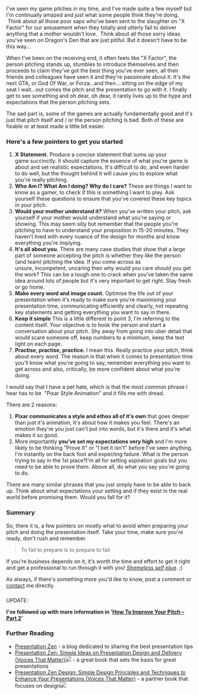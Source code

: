 
I've seen my game pitches in my time, and I've made quite a few myself
but I'm continually amazed and just what some people think they're
doing.  Think about all those poor saps who've been sent to the
slaughter on "X Factor" for our amusement when they totally and utterly
fail to deliver anything that a mother wouldn't love.  Think about all
those sorry ideas you've seen on Dragon's Den that are just pitiful. But
it doesn't have to be this way...

When I've been on the receiving end, it often feels like "X Factor", the
person pitching stands up, stumbles to introduce themselves and then
proceeds to claim they've got the best thing you've ever seen, all their
friends and colleagues have seen it and they're passionate about it.
It's the next GTA, or God Of War, or Forza...and then....sitting on the
edge of my seat I wait...out comes the pitch and the presentation to go
with it. I finally get to see something and oh dear, oh dear, it rarely
lives up to the hype and expectations that the person pitching sets.

The sad part is, some of the games are actually fundamentally good and
it's just that pitch itself and / or the person pitching is bad. Both of
these are fixable or at least made a little bit easier.

### Here's a few pointers to get you started

1.  **X Statement.** Produce a concise statement that sums up your
    game succinctly. It should capture the essence of what you're game
    is about and set realistic expectations. It's difficult to do, and
    even harder to do well, but the thought behind it will cause you to
    explore what you're really pitching.
2.  **Who Am I? What Am I doing? Why do I care?** These are things I
    want to know as a gamer, to check if this is something I want to
    play. Ask yourself these questions to ensure that you've covered
    these key topics in your pitch.
3.  **Would your mother understand it?** When you've written your pitch,
    ask yourself if your mother would understand what you're saying or
    showing. This may seem silly but remember that the people you're
    pitching to have to understand your proposition in 15-20 minutes.
    They haven't lived with every nuance of the design for months and
    know everything you're implying.
4.  **It's all about you.** There are many case studies that show that a
    large part of someone accepting the pitch is whether they like the
    person (and team) pitching the idea. If you come across as
    unsure, incompetent, uncaring then why would you care should you get
    the work? This can be a tough one to crack when you've taken the
    same idea around lots of people but it's very important to get
    right. Stay fresh or go home.
5.  **Make every word and image count.** Optimise the life out of your
    presentation when it's ready to make sure you're maximising your
    presentation time, communicating efficiently and clearly, not
    repeating key statements and getting everything you want to say in
    there.
6.  **Keep it simple** This is a little different to point 3, I'm
    referring to the content itself. Your objective is to hook the
    person and start a conversation about your pitch. Shy away from
    going into uber detail that would scare someone off, keep numbers to
    a minimum, keep the text light on each page.
7.  **Practise, practise, practice.** I mean this. Really practice your
    pitch, think about every word. The reason is that when it comes to
    presentation time you'll know what you're going to say, remember
    everything you want to get across and also, critically, be more
    confident about what you're doing.

I would say that I have a pet hate, which is that the most common phrase
I hear has to be  "Pixar Style Animation" and it fills me with dread.

There are 2
reasons:

1.  **Pixar communicates a style and ethos all of it's own** that goes
    deeper than just it's animation, it's about how it makes you feel.
    There's an emotion they're you just can't put into words, but it's
    there and it's what makes it so good.
2.  More importantly **you've set my expectations very high** and I'm
    more likely to be thinking "Prove It" or "I bet it isn't" before
    I've seen anything. I'm instantly on the back foot and expecting
    failure. What is the person trying to say in the 1st place?I'm all
    for setting aspiration goals but you need to be able to prove them.
    Above all, do what you say you're going to do.

There are many similar phrases that you just simply have to be able to
back up. Think about what expectations your setting and if they exist in
the real world before promising them. Would you fall for it?

### Summary

So, there it is, a few pointers on mostly what to avoid when preparing
your pitch and doing the presentation itself. Take your time, make sure
you're ready, don't rush and remember.

> To fail to prepare is to prepare to fail

If you're business depends on it, it's worth the time and effort to get
it right and get a professional to run through it with you! _[Shameless
self
plug](http://gamedevconsulting.blogspot.com/p/simeon-pashley-consultant-development.html)_.
;)

As always, if there's something more you'd like to know, post a comment
or [contact](/contact) me directly.

###

UPDATE:

**I've followed up with more information in '**[**How To Improve Your
Pitch – Part 2**](/2010/06/improve-pitch-part-2-2.html)**'**

### Further Reading

- [Presentation Zen](http://www.presentationzen.com/) - a blog
  dedicated to sharing the best presentation tips
- [Presentation
  Zen: Simple Ideas on Presentation Design and Delivery
  (Voices That
  Matter)](http://www.amazon.co.uk/gp/product/0321525655?ie=UTF8&tag=gamedevelcons-21&linkCode=as2&camp=1634&creative=19450&creativeASIN=0321525655)![](/assets/ir?t=gamedevelcons-21&l=as2&o=2&a=0321525655) -
  a great book that sets the basis for great presentations
- [Presentation Zen
  Design: Simple Design Principles and Techniques to
  Enhance Your Presentations (Voices That
  Matter)](http://www.amazon.co.uk/gp/product/0321668790?ie=UTF8&tag=gamedevelcons-21&linkCode=as2&camp=1634&creative=19450&creativeASIN=0321668790) -
  a partner book that focuses on
  design![](/assets/ir?t=gamedevelcons-21&l=as2&o=2&a=0321668790)
